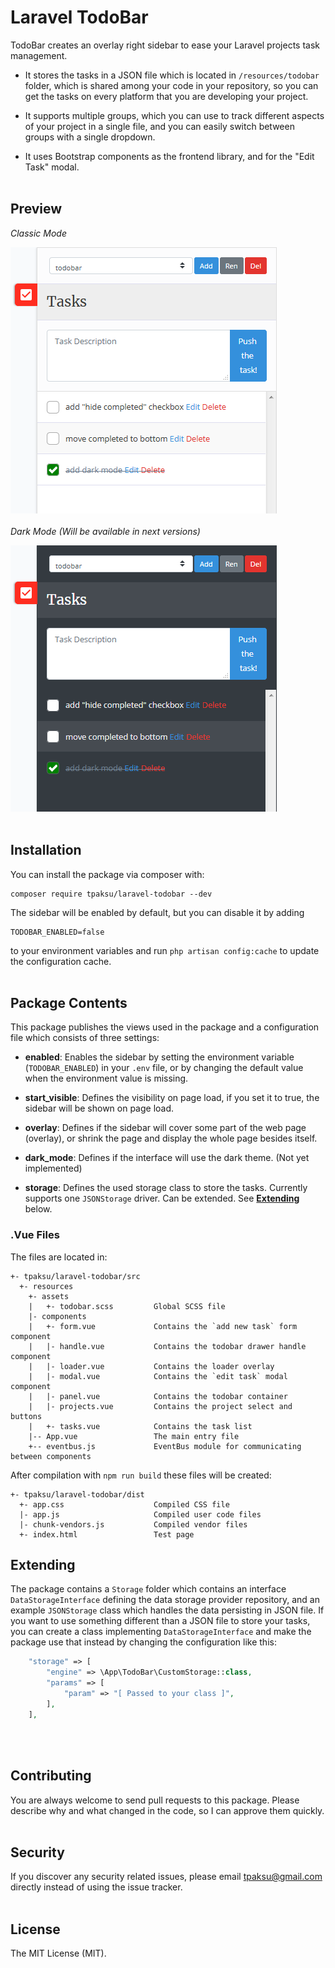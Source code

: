 # Laravel TodoBar

TodoBar creates an overlay right sidebar to ease your Laravel projects task management.

- It stores the tasks in a JSON file which is located in `/resources/todobar` folder, which is shared among your code in your repository, so you can get the tasks on every platform that you are developing your project.

- It supports multiple groups, which you can use to track different aspects of your project in a single file, and you can easily switch between groups with a single dropdown.

- It uses Bootstrap components as the frontend library, and for the "Edit Task" modal.
<br><br>

## Preview
*Classic Mode*

![Classic Mode](preview-classic.png)
<br><br>
*Dark Mode (Will be available in next versions)*

![Dark Mode](preview-dark-mode.png)
<br><br>



## Installation
You can install the package via composer with:

```
composer require tpaksu/laravel-todobar --dev
```

The sidebar will be enabled by default, but you can disable it by adding

    TODOBAR_ENABLED=false

to your environment variables and run `php artisan config:cache` to update the configuration cache.
<br><br>


## Package Contents

This package publishes the views used in the package and a configuration file which consists of three settings:

- **enabled**: Enables the sidebar by setting the environment variable (`TODOBAR_ENABLED`) in your `.env` file, or by changing the default value when the environment value is missing.

- **start_visible**: Defines the visibility on page load, if you set it to true, the sidebar will be shown on page load.

- **overlay**: Defines if the sidebar will cover some part of the web page (overlay), or shrink the page and display the whole page besides itself.

- **dark_mode**: Defines if the interface will use the dark theme. (Not yet implemented)

- **storage**: Defines the used storage class to store the tasks. Currently supports one `JSONStorage` driver. Can be extended. See [**Extending**](#extending) below.

### .Vue Files

The files are located in:

    +- tpaksu/laravel-todobar/src
      +- resources
        +- assets
        |   +- todobar.scss         Global SCSS file
        |- components
        |   +- form.vue             Contains the `add new task` form component
        |   |- handle.vue           Contains the todobar drawer handle component
        |   |- loader.vue           Contains the loader overlay
        |   |- modal.vue            Contains the `edit task` modal component
        |   |- panel.vue            Contains the todobar container
        |   |- projects.vue         Contains the project select and buttons
        |   +- tasks.vue            Contains the task list
        |-- App.vue                 The main entry file
        +-- eventbus.js             EventBus module for communicating between components

After compilation with `npm run build` these files will be created:

    +- tpaksu/laravel-todobar/dist
      +- app.css                    Compiled CSS file
      |- app.js                     Compiled user code files
      |- chunk-vendors.js           Compiled vendor files
      +- index.html                 Test page


## Extending

The package contains a `Storage` folder which contains an interface `DataStorageInterface` defining the data storage provider repository, and an example `JSONStorage` class which handles the data persisting in JSON file. If you want to use something different than a JSON file to store your tasks, you can create a class implementing `DataStorageInterface` and make the package use that instead by changing the configuration like this:

```php
    "storage" => [
        "engine" => \App\TodoBar\CustomStorage::class,
        "params" => [
            "param" => "[ Passed to your class ]",
        ],
    ],
```

<br><br>

## Contributing

You are always welcome to send pull requests to this package. Please describe why and what changed in the code, so I can approve them quickly.
<br><br>

## Security
If you discover any security related issues, please email tpaksu@gmail.com directly instead of using the issue tracker.
<br><br>

## License
The MIT License (MIT).
